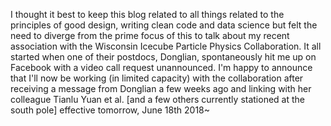 I thought it best to keep this blog related to all things related to the principles of good design, writing clean code and data science but felt the need to diverge from the prime focus of this to talk about my recent association with the Wisconsin Icecube Particle Physics Collaboration. It all started when one of their postdocs, Donglian, spontaneously hit me up on Facebook with a video call request unannounced. I'm happy to announce that I'll now be working (in limited capacity) with the collaboration after receiving a message from Donglian a few weeks ago and linking with her colleague Tianlu Yuan et al. [and a few others currently stationed at the south pole] effective tomorrow, June 18th 2018~
